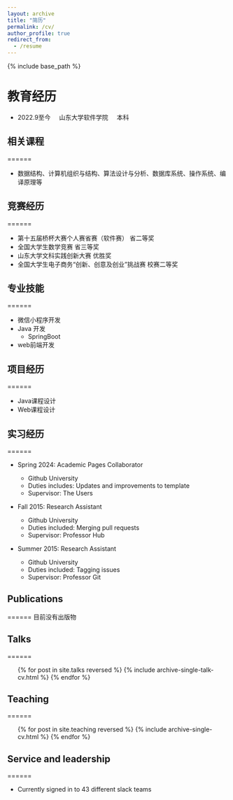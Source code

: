 ```yaml
---
layout: archive
title: "简历"
permalink: /cv/
author_profile: true
redirect_from:
  - /resume
---
```


{% include base_path %}

教育经历
======
* 2022.9至今 &nbsp;&nbsp;&nbsp; 山东大学软件学院 &nbsp;&nbsp;&nbsp; 本科

## 相关课程
======
* 数据结构、计算机组织与结构、算法设计与分析、数据库系统、操作系统、编译原理等

## 竞赛经历
======
* 第十五届桥杯大赛个人赛省赛（软件赛） 省二等奖
* 全国大学生数学竞赛 省三等奖
* 山东大学文科实践创新大赛 优胜奖
* 全国大学生电子商务“创新、创意及创业”挑战赛 校赛二等奖
  
## 专业技能
======
* 微信小程序开发
* Java 开发
  * SpringBoot
* web前端开发

## 项目经历
======
* Java课程设计
* Web课程设计

## 实习经历
======
* Spring 2024: Academic Pages Collaborator
  * Github University
  * Duties includes: Updates and improvements to template
  * Supervisor: The Users

* Fall 2015: Research Assistant
  * Github University
  * Duties included: Merging pull requests
  * Supervisor: Professor Hub

* Summer 2015: Research Assistant
  * Github University
  * Duties included: Tagging issues
  * Supervisor: Professor Git

## Publications
======
目前没有出版物
  <!-- <ul>{% for post in site.publications reversed %}
    {% include archive-single-cv.html %}
  {% endfor %}</ul> -->
  
## Talks
======
  <ul>{% for post in site.talks reversed %}
    {% include archive-single-talk-cv.html  %}
  {% endfor %}</ul>
  
## Teaching
======
  <ul>{% for post in site.teaching reversed %}
    {% include archive-single-cv.html %}
  {% endfor %}</ul>
  
## Service and leadership
======
* Currently signed in to 43 different slack teams
